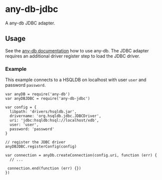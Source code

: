 # any-db-jdbc

A any-db JDBC adapter.

## Usage

See the [any-db documentation](https://www.npmjs.com/package/any-db) how to use any-db.
The JDBC adapter requires an additional driver register step to load the JDBC driver.

### Example

This example connects to a HSQLDB on localhost with user `user` and password `password`.

    var anyDB = require('any-db')
    var anyDBJDBC = require('any-db-jdbc')

    var config = {
      libpath: 'drivers/hsqldb.jar',
      drivername: 'org.hsqldb.jdbc.JDBCDriver',
      uri: 'jdbc:hsqldb:hsql://localhost/xdb',
      user: 'user',
      password: 'password'
    }

    // register the JDBC driver
    anyDBJDBC.registerConfig(config)

    var connection = anyDb.createConnection(config.uri, function (err) {
      // ...

     connection.end(function (err) {})
    })
